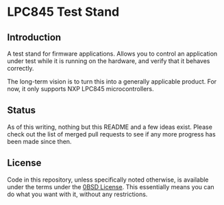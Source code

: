 # LPC845 Test Stand

## Introduction

A test stand for firmware applications. Allows you to control an application under test while it is running on the hardware, and verify that it behaves correctly.

The long-term vision is to turn this into a generally applicable product. For now, it only supports NXP LPC845 microcontrollers.

## Status

As of this writing, nothing but this README and a few ideas exist. Please check out the list of merged pull requests to see if any more progress has been made since then.

## License

Code in this repository, unless specifically noted otherwise, is available under the terms under the [0BSD License]. This essentially means you can do what you want with it, without any restrictions.

[0BSD License]: https://opensource.org/licenses/0BSD
